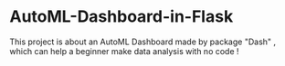 # AutoML-Dashboard-in-Flask
This project is about an AutoML Dashboard made by package "Dash" , which can help a beginner make data analysis  with no code !
